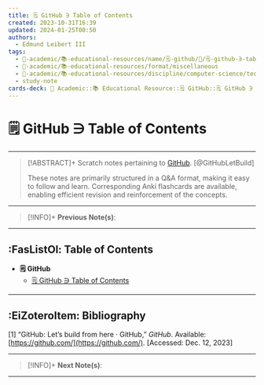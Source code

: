 ```yaml
---
title: 🗒️ GitHub ∋ Table of Contents
created: 2023-10-31T16:39
updated: 2024-01-25T00:50
authors:
  - Edmund Leibert III
tags:
  - 🔴-academic/📚-educational-resources/name/🗒️-github/🔖/🗒️-github-∋-table-of-contents
  - 🔴-academic/📚-educational-resources/format/miscellaneous
  - 🔴-academic/📚-educational-resources/discipline/computer-science/technology/github
  - study-note
cards-deck: 🔴 Academic::📚 Educational Resource::🗒️ GitHub::🗒️ GitHub ∋ Table of Contents
---
```


# 🗒️ GitHub ∋ Table of Contents

---

> [!ABSTRACT]+ 
> Scratch notes pertaining to [GitHub](https://github.com/). [@GitHubLetBuild]
> 
> These notes are primarily structured in a Q&A format, making it easy to follow and learn. Corresponding Anki flashcards are available, enabling efficient revision and reinforcement of the concepts.

---

> [!INFO]+ 
> **Previous Note(s)**:
> 

---

## :FasListOl: Table of Contents

- **🗒️ GitHub**
	- [🗒️ GitHub ∋ Table of Contents](the-vault/src/🔴%20Academic/📚%20Educational%20Resources/🗒️%20GitHub/🗒️%20GitHub%20∋%20Table%20of%20Contents.md)

---

## :EiZoteroItem: Bibliography

\[1\]
“GitHub: Let’s build from here · GitHub,” _GitHub_. Available: [https://github.com/](https://github.com/). [Accessed: Dec. 12, 2023]

---

> [!INFO]+
> **Next Note(s)**:
> 

---
